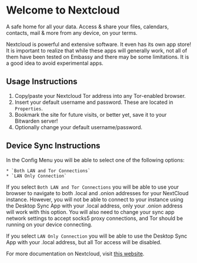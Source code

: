 # Welcome to Nextcloud

A safe home for all your data. Access & share your files, calendars, contacts, mail & more from any device, on your terms.

Nextcloud is powerful and extensive software.  It even has its own app store!  It is important to realize that while these apps will generally work, not all of them have been tested on Embassy and there may be some limitations.  It is a good idea to avoid experimental apps.


## Usage Instructions

1. Copy/paste your Nextcloud Tor address into any Tor-enabled browser.
2. Insert your default username and password. These are located in `Properties`.
3. Bookmark the site for future visits, or better yet, save it to your Bitwarden server!
4. Optionally change your default username/password.

## Device Sync Instructions

In the Config Menu you will be able to select one of the following options:

    * `Both LAN and Tor Connections`
    * `LAN Only Connection`

If you select `Both LAN and Tor Connections` you will be able to use your browser to navigate to both .local and .onion addresses for your NextCloud instance. 
However, you will not be able to connect to your instance using the Desktop Sync App with your .local address, only your .onion address will work with this option. 
You will also need to change your sync app network settings to accept socks5 proxy connections, and Tor should be running on your device connecting.

If you select `LAN Only Connection` you will be able to use the Desktop Sync App with your .local address, but all Tor access will be disabled.

For more documentation on Nextcloud, visit [this website](https://docs.nextcloud.com/desktop/3.6/navigating.html).